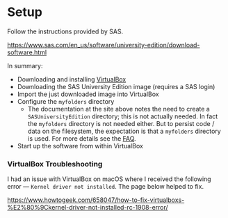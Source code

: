 # Setup

Follow the instructions provided by SAS.

https://www.sas.com/en_us/software/university-edition/download-software.html

In summary:
- Downloading and installing [VirtualBox](https://www.virtualbox.org/wiki/Downloads)
- Downloading the SAS University Edition image (requires a SAS login)
- Import the just downloaded image into VirtualBox
- Configure the `myfolders` directory
    - The documentation at the site above notes the need to create a `SASUniversityEdition` directory; this is not actually needed.  In fact the `myfolders` directory is not needed either.  But to persist code / data on the filesystem, the expectation is that a `myfolders` directory is used.  For more details see the [FAQ](https://support.sas.com/software/products/university-edition/faq/shared_folder_whatis.htm).
- Start up the software from within VirtualBox

<!-- ### SAS Troubleshooting
To get my network adapter working appropriately within VirtualBox, I had to follow the instructions below.

https://support.sas.com/software/products/university-edition/faq/trouble_VPN.htm

I had to navigate to `~/VirtualBox VMs/SAS University Edition` and then submit the following command.
```
VBoxManage modifyvm "SAS University Edition" --natdnshostresolver1 on
```
-->

### VirtualBox Troubleshooting

I had an issue with VirtualBox on macOS where I received the following error &mdash; `Kernel driver not installed`.  The page below helped to fix.

https://www.howtogeek.com/658047/how-to-fix-virtualboxs-%E2%80%9Ckernel-driver-not-installed-rc-1908-error/

